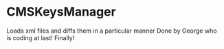 # CMSKeysManager
Loads xml files and diffs them in a particular manner
Done by George who is coding at last! Finally!
